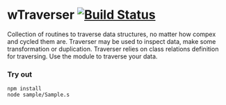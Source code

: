 
# wTraverser [![Build Status](https://travis-ci.org/Wandalen/wTraverser.svg?branch=master)](https://travis-ci.org/Wandalen/wTraverser)

Collection of routines to traverse data structures, no matter how compex and cycled them are.  Traverser may be used to inspect data, make some transformation or duplication. Traverser relies on class relations definition for traversing. Use the module to traverse your data.

### Try out
```
npm install
node sample/Sample.s
```












